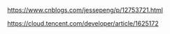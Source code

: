 https://www.cnblogs.com/jessepeng/p/12753721.html

https://cloud.tencent.com/developer/article/1625172